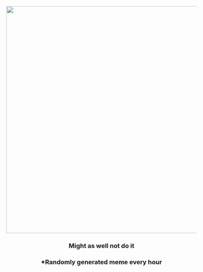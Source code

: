 <p align="center">
        <img src="https://i.redd.it/iw5ws71ks1r91.jpg" width="600" height="600">
        </p>
        <h3 align="center">Might as well not do it</h3>
        <h3 align="center">*Randomly generated meme every hour</h3>
    
